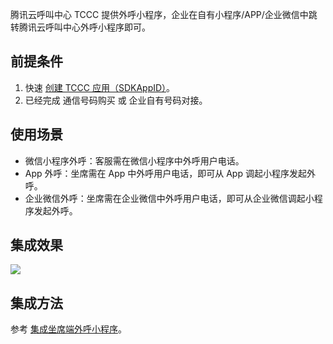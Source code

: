 腾讯云呼叫中心 TCCC 提供外呼小程序，企业在自有小程序/APP/企业微信中跳转腾讯云呼叫中心外呼小程序即可。

## 前提条件
1. 快速 [创建 TCCC 应用（SDKAppID）](xxx)。
2. 已经完成 通信号码购买 或 企业自有号码对接。

## 使用场景
- 微信小程序外呼：客服需在微信小程序中外呼用户电话。
- App 外呼：坐席需在 App 中外呼用户电话，即可从 App 调起小程序发起外呼。
- 企业微信外呼：坐席需在企业微信中外呼用户电话，即可从企业微信调起小程序发起外呼。

## 集成效果
![](https://qcloudimg.tencent-cloud.cn/raw/c40e32ea7e6b81627cbd78abb2988628.png)

## 集成方法
参考 [集成坐席端外呼小程序](https://cloud.tencent.com/document/product/679/72013)。
